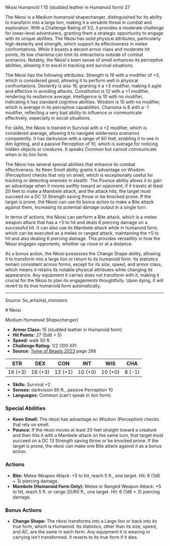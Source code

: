 <MonsterName/>Nkosi</MonsterName>
<CreatureType/>Humanoid</CreatureType>
<CR/>1</CR>
<AC/>15 (studded leather in Humanoid form)</AC>
<HP/>27</HP>
<summary>The Nkosi is a Medium humanoid shapechanger, distinguished for its ability to transform into a large lion, making it a versatile threat in combat and exploration. With a Challenge Rating of 1/2, it provides a moderate challenge for lower-level adventurers, granting them a strategic opportunity to engage with its unique abilities. The Nkosi has solid physical attributes, particularly high dexterity and strength, which support its effectiveness in melee confrontations. While it boasts a decent armor class and moderate hit points, its low charisma can limit its interactions outside of combat scenarios. Notably, the Nkosi's keen sense of smell enhances its perceptive abilities, allowing it to excel in tracking and survival situations.</summary>

<detail>

The Nkosi has the following attributes: Strength is 16 with a modifier of +3, which is considered good, allowing it to perform well in physical confrontations. Dexterity is also 16, granting it a +3 modifier, making it agile and effective in avoiding attacks. Constitution is 12 with a +1 modifier, rendering its resilience average. Intelligence is 10 with no modifier, indicating it has standard cognitive abilities. Wisdom is 10 with no modifier, which is average in its perceptive capabilities. Charisma is 8 with a -1 modifier, reflecting a very bad ability to influence or communicate effectively, especially in social situations.

For skills, the Nkosi is trained in Survival with a +2 modifier, which is considered average, allowing it to navigate wilderness scenarios competently. It has darkvision with a range of 60 feet, enabling it to see in dim lighting, and a passive Perception of 10, which is average for noticing hidden objects or creatures. It speaks Common but cannot communicate when in its lion form.

The Nkosi has several special abilities that enhance its combat effectiveness. Its Keen Smell ability grants it advantage on Wisdom (Perception) checks that rely on smell, which is exceptionally useful for tracking or detecting enemies in stealth. The Pounce ability allows it to gain an advantage when it moves swiftly toward an opponent; if it travels at least 20 feet to make a Mambele attack, and the attack hits, the target must succeed on a DC 13 Strength saving throw or be knocked prone. If the target is prone, the Nkosi can use its bonus action to make a Bite attack against them, increasing its potential damage output in a single turn.

In terms of actions, the Nkosi can perform a Bite attack, which is a melee weapon attack that has a +5 to hit and deals 6 piercing damage on a successful hit. It can also use its Mambele attack while in humanoid form, which can be executed as a melee or ranged attack, maintaining the +5 to hit and also dealing 6 piercing damage. This provides versatility in how the Nkosi engages opponents, whether up close or at a distance.

As a bonus action, the Nkosi possesses the Change Shape ability, allowing it to transform into a large lion or return to its humanoid form. Its statistics remain consistent across forms, except for its size, speed, and armor class, which means it retains its notable physical attributes while changing its appearance. Any equipment it carries does not transform with it, making it crucial for the Nkosi to plan its engagements thoughtfully. Upon dying, it will revert to its true humanoid form automatically.</detail>



---

Source: 5e_artisinal_monsters

<statblock>
# Nkosi

*Medium* *Humanoid* *Shapechanger)*

- **Armor Class:** 15 (studded leather in Humanoid form)
- **Hit Points:** 27 (5d8 + 5)
- **Speed:** walk 50 ft.
- **Challenge Rating:** 1/2 (100 XP)
- **Source:** [Tome of Beasts 2023](https://koboldpress.com/kpstore/product/tome-of-beasts-1-2023-edition/) page 286

| STR | DEX | CON | INT | WIS | CHA |
| --- | --- | --- | --- | --- | --- |
| 16 (+3) | 16 (+3) | 12 (+1) | 10 (+0) | 10 (+0) | 8 (-1) |

- **Skills:** Survival +2
- **Senses:** darkvision 60 ft., passive Perception 10
- **Languages:** Common (can’t speak in lion form)

### Special Abilities

- **Keen Smell:** The nkosi has advantage on Wisdom (Perception) checks that rely on smell.
- **Pounce:** If the nkosi moves at least 20 feet straight toward a creature and then hits it with a Mambele attack on the same turn, that target must succeed on a DC 13 Strength saving throw or be knocked prone. If the target is prone, the nkosi can make one Bite attack against it as a bonus action.

### Actions

- **Bite:** Melee Weapon Attack: +5 to hit, reach 5 ft., one target. Hit: 6 (1d6 + 3) piercing damage.
- **Mambele (Humanoid Form Only):** Melee or Ranged Weapon Attack: +5 to hit, reach 5 ft. or range 20/60 ft., one target. Hit: 6 (1d6 + 3) piercing damage.

### Bonus Actions

- **Change Shape:** The nkosi transforms into a Large lion or back into its true form, which is Humanoid. Its statistics, other than its size, speed, and AC, are the same in each form. Any equipment it is wearing or carrying isn’t transformed. It reverts to its true form if it dies.
</statblock>


